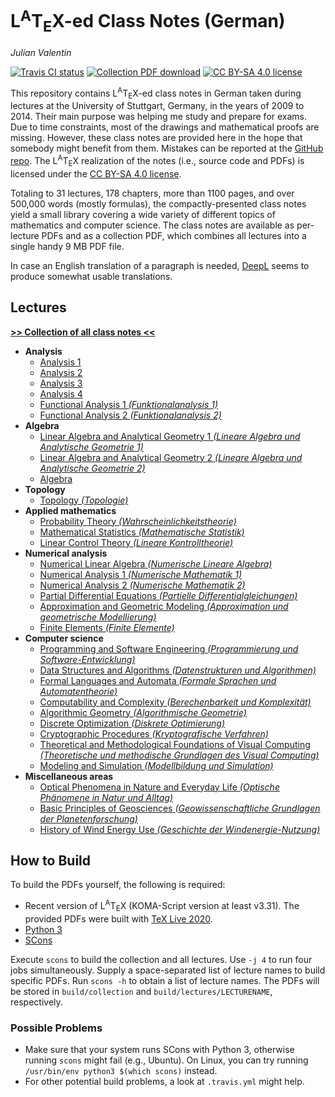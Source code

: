# L<sup>A</sup>T<sub>E</sub>X-ed Class Notes (German)

[comment]: <> "LTeX: language=en-US"

*Julian Valentin*

[![Travis CI status](https://img.shields.io/travis/valentjn/class-notes/master)](https://travis-ci.org/github/valentjn/class-notes)
[![Collection PDF download](https://img.shields.io/badge/collection%20PDF-download-blue)][collection]
[![CC BY-SA 4.0 license](https://img.shields.io/badge/license-CC%20BY--SA%204.0-blue)][license]

This repository contains L<sup>A</sup>T<sub>E</sub>X-ed class notes in German taken during lectures at the University of Stuttgart, Germany, in the years of 2009 to 2014. Their main purpose was helping me study and prepare for exams. Due to time constraints, most of the drawings and mathematical proofs are missing. However, these class notes are provided here in the hope that somebody might benefit from them. Mistakes can be reported at the [GitHub repo](https://github.com/valentjn/class-notes). The L<sup>A</sup>T<sub>E</sub>X realization of the notes (i.e., source code and PDFs) is licensed under the [CC BY-SA 4.0 license][license].

Totaling to 31 lectures, 178 chapters, more than 1100 pages, and over 500,000 words (mostly formulas), the compactly-presented class notes yield a small library covering a wide variety of different topics of mathematics and computer science. The class notes are available as per-lecture PDFs and as a collection PDF, which combines all lectures into a single handy 9 MB PDF file.

In case an English translation of a paragraph is needed, [DeepL](https://www.deepl.com/translator) seems to produce somewhat usable translations.

## Lectures

**[>> Collection of all class notes <<][collection]**

- **Analysis**
  - [Analysis 1](https://github.com/valentjn/class-notes/releases/latest/download/analysis-1.pdf)
  - [Analysis 2](https://github.com/valentjn/class-notes/releases/latest/download/analysis-2.pdf)
  - [Analysis 3](https://github.com/valentjn/class-notes/releases/latest/download/analysis-3.pdf)
  - [Analysis 4](https://github.com/valentjn/class-notes/releases/latest/download/analysis-4.pdf)
  - [Functional Analysis 1 *(Funktionalanalysis 1)*](https://github.com/valentjn/class-notes/releases/latest/download/functional-analysis-1.pdf)
  - [Functional Analysis 2 *(Funktionalanalysis 2)*](https://github.com/valentjn/class-notes/releases/latest/download/functional-analysis-2.pdf)
- **Algebra**
  - [Linear Algebra and Analytical Geometry 1 *(Lineare Algebra und Analytische Geometrie 1)*](https://github.com/valentjn/class-notes/releases/latest/download/linear-algebra-and-analytical-geometry-1.pdf)
  - [Linear Algebra and Analytical Geometry 2 *(Lineare Algebra und Analytische Geometrie 2)*](https://github.com/valentjn/class-notes/releases/latest/download/linear-algebra-and-analytical-geometry-2.pdf)
  - [Algebra](https://github.com/valentjn/class-notes/releases/latest/download/algebra.pdf)
- **Topology**
  - [Topology *(Topologie)*](https://github.com/valentjn/class-notes/releases/latest/download/topology.pdf)
- **Applied mathematics**
  - [Probability Theory *(Wahrscheinlichkeitstheorie)*](https://github.com/valentjn/class-notes/releases/latest/download/probability-theory.pdf)
  - [Mathematical Statistics *(Mathematische Statistik)*](https://github.com/valentjn/class-notes/releases/latest/download/mathematical-statistics.pdf)
  - [Linear Control Theory *(Lineare Kontrolltheorie)*](https://github.com/valentjn/class-notes/releases/latest/download/linear-control-theory.pdf)
- **Numerical analysis**
  - [Numerical Linear Algebra *(Numerische Lineare Algebra)*](https://github.com/valentjn/class-notes/releases/latest/download/numerical-linear-algebra.pdf)
  - [Numerical Analysis 1 *(Numerische Mathematik 1)*](https://github.com/valentjn/class-notes/releases/latest/download/numerical-analysis-1.pdf)
  - [Numerical Analysis 2 *(Numerische Mathematik 2)*](https://github.com/valentjn/class-notes/releases/latest/download/numerical-analysis-2.pdf)
  - [Partial Differential Equations *(Partielle Differentialgleichungen)*](https://github.com/valentjn/class-notes/releases/latest/download/partial-differential-equations.pdf)
  - [Approximation and Geometric Modeling *(Approximation und geometrische Modellierung)*](https://github.com/valentjn/class-notes/releases/latest/download/approximation-and-geometric-modeling.pdf)
  - [Finite Elements *(Finite Elemente)*](https://github.com/valentjn/class-notes/releases/latest/download/finite-elements.pdf)
- **Computer science**
  - [Programming and Software Engineering *(Programmierung und Software-Entwicklung)*](https://github.com/valentjn/class-notes/releases/latest/download/programming-and-software-engineering.pdf)
  - [Data Structures and Algorithms *(Datenstrukturen und Algorithmen)*](https://github.com/valentjn/class-notes/releases/latest/download/data-structures-and-algorithms.pdf)
  - [Formal Languages and Automata *(Formale Sprachen und Automatentheorie)*](https://github.com/valentjn/class-notes/releases/latest/download/formal-languages-and-automata.pdf)
  - [Computability and Complexity *(Berechenbarkeit und Komplexität)*](https://github.com/valentjn/class-notes/releases/latest/download/computability-and-complexity.pdf)
  - [Algorithmic Geometry *(Algorithmische Geometrie)*](https://github.com/valentjn/class-notes/releases/latest/download/algorithmic-geometry.pdf)
  - [Discrete Optimization *(Diskrete Optimierung)*](https://github.com/valentjn/class-notes/releases/latest/download/discrete-optimization.pdf)
  - [Cryptographic Procedures *(Kryptografische Verfahren)*](https://github.com/valentjn/class-notes/releases/latest/download/cryptographic-procedures.pdf)
  - [Theoretical and Methodological Foundations of Visual Computing *(Theoretische und methodische Grundlagen des Visual Computing)*](https://github.com/valentjn/class-notes/releases/latest/download/visual-computing.pdf)
  - [Modeling and Simulation *(Modellbildung und Simulation)*](https://github.com/valentjn/class-notes/releases/latest/download/modeling-and-simulation.pdf)
- **Miscellaneous areas**
  - [Optical Phenomena in Nature and Everyday Life *(Optische Phänomene in Natur und Alltag)*](https://github.com/valentjn/class-notes/releases/latest/download/optical-phenomena.pdf)
  - [Basic Principles of Geosciences *(Geowissenschaftliche Grundlagen der Planetenforschung)*](https://github.com/valentjn/class-notes/releases/latest/download/basic-principles-of-geosciences.pdf)
  - [History of Wind Energy Use *(Geschichte der Windenergie-Nutzung)*](https://github.com/valentjn/class-notes/releases/latest/download/history-of-wind-energy-use.pdf)

## How to Build

To build the PDFs yourself, the following is required:

- Recent version of L<sup>A</sup>T<sub>E</sub>X (KOMA-Script version at least v3.31). The provided PDFs were built with [TeX Live 2020](https://www.tug.org/texlive/).
- [Python 3](https://www.python.org/)
- [SCons](https://scons.org/)

Execute `scons` to build the collection and all lectures. Use `-j 4` to run four jobs simultaneously. Supply a space-separated list of lecture names to build specific PDFs. Run `scons -h` to obtain a list of lecture names. The PDFs will be stored in `build/collection` and `build/lectures/LECTURENAME`, respectively.

### Possible Problems

- Make sure that your system runs SCons with Python 3, otherwise running `scons` might fail (e.g., Ubuntu). On Linux, you can try running `/usr/bin/env python3 $(which scons)` instead.
- For other potential build problems, a look at `.travis.yml` might help.

[collection]: https://github.com/valentjn/class-notes/releases/latest/download/-collection.pdf
[license]: https://creativecommons.org/licenses/by-sa/4.0/
